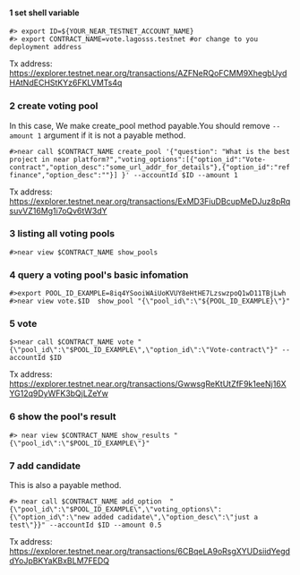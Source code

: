 #### 1 set shell variable  
```shell
#> export ID=${YOUR_NEAR_TESTNET_ACCOUNT_NAME}
#> export CONTRACT_NAME=vote.lagosss.testnet #or change to you deployment address
```  
 Tx address:  https://explorer.testnet.near.org/transactions/AZFNeRQoFCMM9XhegbUydHAtNdECHStKYz6FKLVMTs4q
### 2 create voting pool  
In this case, We make create_pool method payable.You should remove `--amount 1` argument if it is not a payable method.  
```shell
#>near call $CONTRACT_NAME create_pool '{"question": "What is the best project in near platform?","voting_options":[{"option_id":"Vote-contract","option_desc":"some_url_addr_for_details"},{"option_id":"ref finance","option_desc":""}] }' --accountId $ID --amount 1

```    
 Tx address: https://explorer.testnet.near.org/transactions/ExMD3FiuDBcupMeDJuz8pRqsuvVZ16Mg1i7oQv6tW3dY

### 3 listing all voting pools  
```shell
#>near view $CONTRACT_NAME show_pools
``` 

### 4 query a voting pool's basic infomation   

```shell 
#>export POOL_ID_EXAMPLE=8iq4YSooiWAiUoKVUY8eHtHE7LzswzpoQ1wD11TBjLwh
#>near view vote.$ID  show_pool "{\"pool_id\":\"${POOL_ID_EXAMPLE}\"}"
```  

### 5 vote  
```shell
$>near call $CONTRACT_NAME vote "{\"pool_id\":\"$POOL_ID_EXAMPLE\",\"option_id\":\"Vote-contract\"}" --accountId $ID  
```  
 Tx address: https://explorer.testnet.near.org/transactions/GwwsgReKtUtZfF9k1eeNj16XYG12q9DyWFK3bQjLZeYw  


### 6 show the pool's result  
```shell
#> near view $CONTRACT_NAME show_results "{\"pool_id\":\"$POOL_ID_EXAMPLE\"}"
``` 

### 7 add candidate  
This is also a payable method.  
```shell
#> near call $CONTRACT_NAME add_option  "{\"pool_id\":\"$POOL_ID_EXAMPLE\",\"voting_options\":{\"option_id\":\"new added cadidate\",\"option_desc\":\"just a test\"}}" --accountId $ID --amount 0.5
```  
 Tx address: https://explorer.testnet.near.org/transactions/6CBqeLA9oRsgXYUDsiidYegddYoJpBKYaKBxBLM7FEDQ
